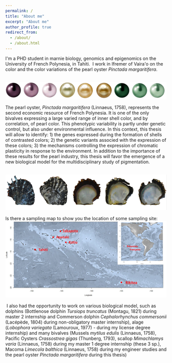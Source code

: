 ```yaml
---
permalink: /
title: "About me"
excerpt: "About me"
author_profile: true
redirect_from: 
  - /about/
  - /about.html
---
```


I'm a PHD student in marnie biology, genomics and epigenomics on the University of French Polynesia, in Tahiti.
​
I work in Ifremer of Vaira'o on the color and the color variations of the pearl oyster *Pinctada margaritifera*.

<br/><img src='/images/perles.png'>

The pearl oyster, *Pinctada margaritifera* (Linnaeus, 1758), represents the second
economic resource of French Polynesia. It is one of the only bivalves expressing a large
varied range of inner shell color, and by correlation, of pearl color. This phenotypic
variability is partly under genetic control, but also under environmental influence. In this
context, this thesis will allow to identify: 1) the genes expressed during the formation of shells
of contrasted colors; 2) the genetic variants associed with the expression of these colors; 3)
the mechanisms controlling the expression of chromatic plasticity in response to the
environment. In addition to the importance of these results for the pearl industry, this thesis
will favor the emergence of a new biological model for the multidisciplinary study of
pigmentation.

<br/><img src='/images/nacres.png'>

Is there a sampling map to show you the location of some sampling site:
<br/><img src='/images/carte.png'>

​
I also had the opportunity to work on various biological model, such as dolphins (Bottlenose dolphin *Tursiops truncatus* (Montagu, 1821) during master 2 internship and Commerson dolphin *Cephalorhynchus commersonii* (Lacépède, 1804) during non-obligatory master internship),
alage (*Lobophora variegata* (Lamouroux, 1977) - during my license degree internship) and many bivalves (Mussels *mytilus edulis* (Linnaeus, 1758), Pacific Oysters *Crassostrea gigas* (Thunberg, 1793), scallop *Mimachlamys varia* (Linnaeus, 1758) during my master 1 degree internship (these 3 sp.), Macoma *Limecola balthica* (Linnaeus, 1758) during my engineer studies and the pearl oyster *Pinctada margaritifera* during this thesis)



